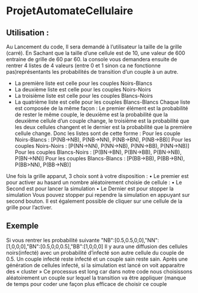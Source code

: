 # ProjetAutomateCellulaire

## Utilisation :
Au Lancement du code, Il sera demandé à l’utilisateur la taille de la grille (carré). En Sachant que la taille d’une cellule est de 10, une valeur de 600 entraine de grille de 60 par 60.
la console vous demandera ensuite de rentrer 4 listes de 4 valeurs (entre 0 et 1 sinon ca ne fonctionne pas)représentants les probabilités de transition d’un couple à un autre. 
- La première liste est celle pour les couples Noirs-Blancs
- La deuxième liste est celle pour les couples Noirs-Noirs
- La troisième liste est celle pour les couples Blancs-Noirs
- La quatrième liste est celle pour les couples Blancs-Blancs
Chaque liste est composée de la même façon :
Le premier élément est la probabilité de rester le même couple, le deuxième est la probabilité que la deuxième cellule d’un couple change, le troisième est la probabilité que les deux cellules changent et le dernier est la probabilité que la première cellule change.
Donc les listes sont de cette forme :
Pour les couple Noirs-Blancs :
[P(NB->NB), P(NB->NN), P(NB->BN), P(NB->BB)]
Pour les couples Noirs-Noirs :
[P(NN->NN), P(NN->NB), P(NN->BB), P(NN->NB)]
Pour les couples Blancs-Noirs :
[P(BN->BN), P(BN->BB), P(BN->NB), P(BN->NN)]
Pour les couples Blancs-Blancs :
[P(BB->BB), P(BB->BN), P(BB>NN), P(BB->NB)]

Une fois la grille apparut, 3 choix sont à votre disposition :
•	Le premier est pour activer au hasard un nombre aléatoirement choisie de cellule :
•	Le Second est pour lancer la simulation
•	Le Dernier est pour stopper la simulation 
Vous pouvez stopper pui rependre la simulation en appuyant sur second bouton. Il est également possible de cliquer sur une cellule de la grille pour l’activer.

## Exemple 

Si vous rentrer les probabilité suivante
"NB":[0.5,0.5,0,0],"NN":[1,0,0,0],"BN":[0.5,0,0,0.5],"BB":[1,0,0,0]
Il y aura une diffusion des cellules noirs(infecté) avec un probabilité d’infecté son autre cellule du couple de 0.5. Un couple infecté reste infecté et un couple sain reste sain.
Après une génération de cellules infecté, si la simulation est lancé on voit apparaitre des « cluster »
Ce processus est long car dans notre code nous choisissons aléatoirement un couple sur lequel la transition va être appliquer (manque de temps pour coder une façon plus efficace de choisir ce couple
